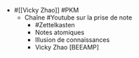 - #[[Vicky Zhao]] #PKM
	- Chaîne #Youtube sur la prise de note
		- #Zettelkasten
		- Notes atomiques
		- Illusion de connaissances
		- Vicky Zhao [BEEAMP]